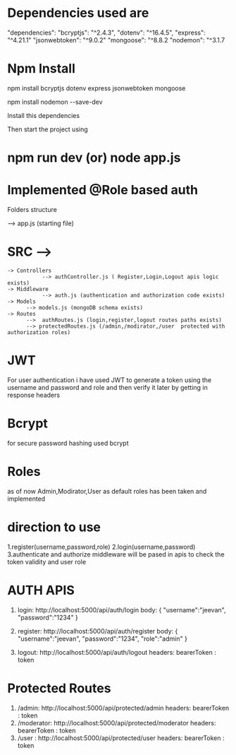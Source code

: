# Dependencies used are

"dependencies":
"bcryptjs": "^2.4.3",
"dotenv": "^16.4.5",
"express": "^4.21.1"
"jsonwebtoken": "^9.0.2"
"mongoose": "^8.8.2
"nodemon": "^3.1.7

# Npm Install

npm install bcryptjs dotenv express jsonwebtoken mongoose

npm install nodemon --save-dev

Install this dependencies

Then start the project using

# npm run dev (or) node app.js

# Implemented @Role based auth

Folders structure

--> app.js (starting file)

# SRC -->

    -> Controllers
               --> authController.js ( Register,Login,Logout apis logic exists)
    -> Middleware
               --> auth.js (authentication and authorization code exists)
    -> Models
          --> models.js (mongoDB schema exists)
    -> Routes
          -->  authRoutes.js (login,register,logout routes paths exists)
          --> protectedRoutes.js (/admin,/modirator,/user  protected with authorization roles)

# JWT

For user authentication i have used JWT to generate a token using the username and password and role
and then verify it later by getting in response headers

# Bcrypt

for secure password hashing used bcrypt

# Roles

as of now Admin,Modirator,User as default roles has been taken and implemented

# direction to use

1.register(username,password,role)
2.login(username,password)
3.authenticate and authorize middleware will be pased in apis to check the token validity and user role

# AUTH APIS

1. login: http://localhost:5000/api/auth/login
   body: {
   "username":"jeevan",
   "password":"1234"
   }
2. register: http://localhost:5000/api/auth/register
   body: {
   "username":"jeevan",
   "password":"1234",
   "role":"admin"
   }

3. logout: http://localhost:5000/api/auth/logout
   headers: bearerToken : token

# Protected Routes

1. /admin: http://localhost:5000/api/protected/admin
   headers: bearerToken : token
2. /moderator: http://localhost:5000/api/protected/moderator
   headers: bearerToken : token
3. /user : http://localhost:5000/api/protected/user
   headers: bearerToken : token

